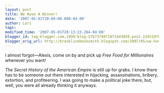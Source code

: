 ```yaml
---
layout: post
title: We Have A Winner!
date: '2007-05-01T20:09:00.000-04:00'
author: Lori
tags:
modified_time: '2007-05-01T20:13:23.264-04:00'
blogger_id: tag:blogger.com,1999:blog-5767374071871443859.post-2245197065498604745
blogger_orig_url: http://brooklinebooksmith.blogspot.com/2007/05/we-have-winner.html
---
```

I almost forgot—Alexis, come on by and pick up _Free Food for Millionaires_ whenever you want!

_The Secret History of the American Empire_ is still up for grabs. I know there has to be someone out there interested in hijacking, assassinations, bribery, extortion, and profiteering. I was going to make a political joke there, but, well, you were all already thinking it anyways.